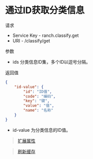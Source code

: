 # 通过ID获取分类信息

请求
- Service Key - ranch.classify.get
- URI - /classify/get

参数
- ids 分类信息ID集，多个ID以逗号分隔。

返回值
```json
{
    "id-value": {
        "id": "ID值",
        "code": "编码",
        "key": "键",
        "value": "值",
        "name": "名称"
    }
}
```

- id-value 为分类信息的ID值。

> [扩展属性](json.md)

> [刷新缓存](refresh.md)
